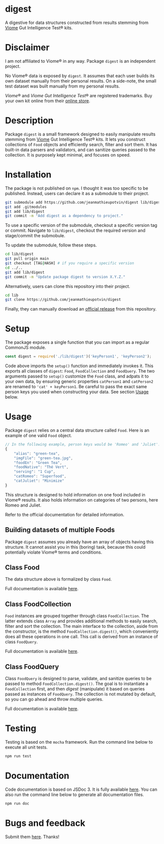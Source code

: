 # digest

A digestive for data structures constructed from results stemming from
[Viome](https://www.viome.com/) Gut Intelligence Test® kits.

# Disclaimer

I am not affiliated to Viome® in any way. Package `digest` is an independent
project. 

No Viome® data is exposed by `digest`. It assumes that each user builds its own
dataset manually from their personal results. On a side-note, the small test
dataset was built manually from my personal results.

*Viome*® and *Viome Gut Intelligence Test*® are registered trademarks. Buy your
own kit online from their [online store](https://www.viome.com/products/gut-intelligence).

# Description

Package `digest` is a small framework designed to easily manipulate results
stemming from [Viome](https://www.viome.com/) Gut Intelligence Test® kits. It lets
you construct collections of `Food` objects and efficiently search, filter and
sort them. It has built-in data parsers and validators, and can sanitize
queries passed to the collection. It is purposely kept minimal, and focuses on
speed.

# Installation

The package is not published on `npm`. I thought it was too specific to be
published. Instead, users can declare it as a submodule to their project.

```bash
git submodule add https://github.com/jeanmathieupotvin/digest lib/digest
git add .gitmodules
git add lib/digest
git commit -m "Add digest as a dependency to project."
```

To use a specific version of the submodule, checkout a specific
version tag or commit. Navigate to `lib/digest`, checkout the
required version and stage/commit the submobule.

To update the submodule, follow these steps.

```bash
cd lib/digest
git pull origin main
git checkout [TAG|HASH] # if you require a specific version
cd ../..
git add lib/digest
git commit -m "Update package digest to version X.Y.Z."
```

Alternatively, users can clone this repository into their project.

```bash
cd lib
git clone https://github.com/jeanmathieupotvin/digest
```

Finally, they can manually download an
[official release](https://github.com/jeanmathieupotvin/digest/releases) from
this repository.

# Setup

The package exposes a single function that you can import as a regular
CommonJS module.

```js
const digest = require('./lib/digest')('keyPerson1', 'keyPerson2');
```

Code above imports the `setup()` function and immediately invokes it. This
exports all classes of `digest`: `Food`, `FoodCollection` and
`FoodQuery`. The two arguments passed to `setup()` customize the `Food`
class, and adpats it to your own data, by ensuring generic properties
`catPerson1` and `catPerson2` are renamed to `'cat' + keyPerson1`. Be careful
to pass the exact same person keys you used when constructing your data. See
section [Usage](#Usage) below.

# Usage

Package `digest` relies on a central data structure called `Food`. Here
is an example of one valid `Food` object.

```js
// In the following example, person keys would be 'Romeo' and 'Juliet'.
{
    "alias": "green-tea",
    "imgFile": "green-tea.jpg",
    "foodEn": "Green Tea",
    "foodNative": "Thé Vert",
    "serving": "1 Cup",
    "catRomeo": "Superfood",
    "catJuliet": "Minimize"
}
```

This structure is designed to hold information on one food included in Viome® 
results. It also holds information on categories of two persons, here Romeo
and Juliet.

Refer to the official documentation for detailed information.

## Building datasets of multiple Foods

Package `digest` assumes you already have an array of objects having this
structure. It cannot assist you in this (boring) task, because this could
potentially violate Viome® terms and conditions.

## Class Food 

The data structure above is formalized by class `Food`.

Full documentation is available [here](https://docs.potvin.xyz/digest/v1.1/Food.html).

## Class FoodCollection

`Food` instances are grouped together through class `FoodCollection`. The latter 
extends class `Array` and provides additional methods to easily search, filter and
sort the collection. The main interface to the collection, aside from the constructor,
is the method `FoodCollection.digest()`, which conveniently does all these
operations in one call. This call is derived from an instance of class
`FoodQuery`.

Full documentation is available [here](https://docs.potvin.xyz/digest/v1.1/FoodCollection.html).

## Class FoodQuery

Class `FoodQuery` is designed to parse, validate, and sanitize queries to be
passed to method `FoodCollection.digest()`. The goal is to instantiate a
`FoodCollection` first, and then *digest* (manipulate) it based on queries
passed as instances of `FoodQuery`. The collection is not mutated by default,
so you can go ahead and throw multiple queries.

Full documentation is available [here](https://docs.potvin.xyz/digest/v1.1/FoodQuery.html).

# Testing

Testing is based on the `mocha` framework. Run the command line below to
execute all unit tests.

```bash
npm run test
```

# Documentation

Code documentation is based on JSDoc 3. It is fully available
[here](https://docs.potvin.xyz/digest/v1.1). You can also run the command line
below to generate all documentation files.

```bash
npm run doc
```

# Bugs and feedback

Submit them [here](https://github.com/jeanmathieupotvin/digest/issues). Thanks!
